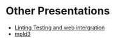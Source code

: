 # Other Presentations
- [Linting Testing and web intergration](https://github.com/jason-neal/PC_Testing_and_CI)
- [mpld3](https://github.com/DanielAndreasen/mpld3-demo)
